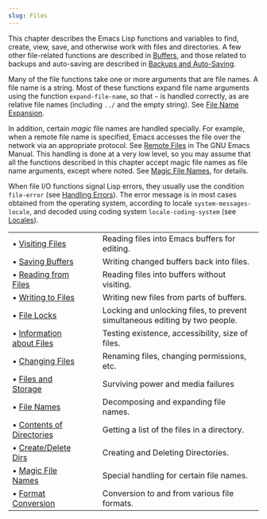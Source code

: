 ```yaml
---
slug: Files
---
```


This chapter describes the Emacs Lisp functions and variables to find, create, view, save, and otherwise work with files and directories. A few other file-related functions are described in [Buffers](Buffers), and those related to backups and auto-saving are described in [Backups and Auto-Saving](Backups-and-Auto_002dSaving).

Many of the file functions take one or more arguments that are file names. A file name is a string. Most of these functions expand file name arguments using the function `expand-file-name`, so that `~` is handled correctly, as are relative file names (including `../` and the empty string). See [File Name Expansion](File-Name-Expansion).

In addition, certain *magic* file names are handled specially. For example, when a remote file name is specified, Emacs accesses the file over the network via an appropriate protocol. See [Remote Files](https://www.gnu.org/software/emacs/manual/html_mono/emacs.html#Remote-Files) in The GNU Emacs Manual. This handling is done at a very low level, so you may assume that all the functions described in this chapter accept magic file names as file name arguments, except where noted. See [Magic File Names](Magic-File-Names), for details.

When file I/O functions signal Lisp errors, they usually use the condition `file-error` (see [Handling Errors](Handling-Errors)). The error message is in most cases obtained from the operating system, according to locale `system-messages-locale`, and decoded using coding system `locale-coding-system` (see [Locales](Locales)).

|                                                      |    |                                                                             |
| :--------------------------------------------------- | -- | :-------------------------------------------------------------------------- |
| • [Visiting Files](Visiting-Files)                   |    | Reading files into Emacs buffers for editing.                               |
| • [Saving Buffers](Saving-Buffers)                   |    | Writing changed buffers back into files.                                    |
| • [Reading from Files](Reading-from-Files)           |    | Reading files into buffers without visiting.                                |
| • [Writing to Files](Writing-to-Files)               |    | Writing new files from parts of buffers.                                    |
| • [File Locks](File-Locks)                           |    | Locking and unlocking files, to prevent simultaneous editing by two people. |
| • [Information about Files](Information-about-Files) |    | Testing existence, accessibility, size of files.                            |
| • [Changing Files](Changing-Files)                   |    | Renaming files, changing permissions, etc.                                  |
| • [Files and Storage](Files-and-Storage)             |    | Surviving power and media failures                                          |
| • [File Names](File-Names)                           |    | Decomposing and expanding file names.                                       |
| • [Contents of Directories](Contents-of-Directories) |    | Getting a list of the files in a directory.                                 |
| • [Create/Delete Dirs](Create_002fDelete-Dirs)       |    | Creating and Deleting Directories.                                          |
| • [Magic File Names](Magic-File-Names)               |    | Special handling for certain file names.                                    |
| • [Format Conversion](Format-Conversion)             |    | Conversion to and from various file formats.                                |
